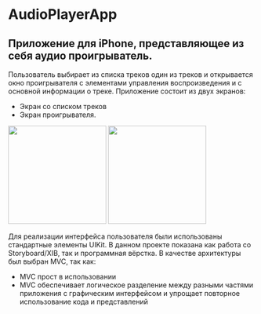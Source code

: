 # AudioPlayerApp

## Приложение для iPhone, представляющее из себя аудио проигрыватель.
Пользователь выбирает из списка треков один из треков и открывается
окно проигрывателя с элементами управления воспроизведения и с
основной информации о треке.
Приложение состоит из двух экранов:
- Экран со списком треков
- Экран проигрывателя.

<img src="https://github.com/bikmurzin/AudioPlayerApp/assets/51128795/b7f1f379-1ac8-464b-b916-a042acf494ae" width="200">
<img src="https://github.com/bikmurzin/AudioPlayerApp/assets/51128795/4402c34f-8835-4d01-b35c-0d961c9e741d" width="200">

Для реализации интерфейса пользователя были использованы стандартные элементы UIKit. В данном проекте показана как работа со Storyboard/XIB, так и программная вёрстка.
В качестве архитектуры был выбран MVC, так как:
- MVC прост в использовании
- MVC обеспечивает логическое разделение между разными частями приложения с графическим интерфейсом и упрощает повторное использование кода и представлений
